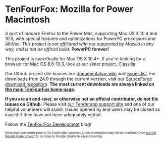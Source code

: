 # TenFourFox: Mozilla for Power Macintosh

A port of modern Firefox to the Power Mac, supporting Mac OS X 10.4 and 10.5, with special features and optimizations for PowerPC processors and AltiVec. _This project is not affiliated with nor supported by Mozilla in any way, and is not an official build._ **PowerPC forever!**

This project is specifically for Mac OS X 10.4+. If you're looking for a browser for Mac OS 8.6-10.3, look at our sister project, [Classilla](http://www.classilla.org/).

Our Github project site houses our [documentation wiki](wiki) and [issues list](issues). For downloads from 24.0 through the current version, visit our [SourceForge download repository](https://sourceforge.net/projects/tenfourfox/files/). **The most current downloads are always linked on [the main TenFourFox home page](http://www.tenfourfox.com/).**

**If you are an end-user, or otherwise not an official contributor, do _not_ file issues on Github.** Please visit [our Tenderapp support site](http://tenfourfox.tenderapp.com/) and one of our helpful volunteers will assist. Issues opened by end users may be closed as invalid if they have not been adequately vetted.

Follow the [TenFourFox Development](http://tenfourfox.blogspot.com/) blog!

<sub><sup>_Historical downloads prior to 24.0 and older versions of documentation may still be available from [our old Google Code project](https://tenfourfox.googlecode.com/) for as long as Google deigns to keep it running._</sup></sub>
